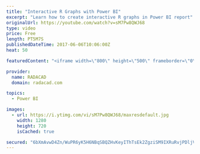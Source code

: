 ```yaml
---
title: "Interactive R Graphs with Power BI"
excerpt: "Learn how to create interactive R graphs in Power BI report"
originalUrl: https://youtube.com/watch?v=sM7Pw8QWJ68
type: video
price: Free
length: PT5M7S
publishedDateTime: 2017-06-06T10:06:00Z
heat: 50

featuredContent: "<iframe width=\"800\" height=\"500\" frameborder=\"0\" src=\"https://www.youtube.com/embed/sM7Pw8QWJ68\" allow=\"accelerometer; autoplay; encrypted-media; gyroscope; picture-in-picture\" allowfullscreen></iframe>"

provider:
  name: RADACAD
  domain: radacad.com

topics:
  - Power BI

images:
  - url: https://i.ytimg.com/vi/sM7Pw8QWJ68/maxresdefault.jpg
    width: 1280
    height: 720
    isCached: true

secured: "6bXmAvwD4Zn/WuPR6yK5H6NBqSBQZHvKeyIThTsEk2ZgziSM9IXRuRvjPDljVBFEz4A2qIH/7ig/dSLVi+Lq5HCfPpanNJbtrZa2Md327MpYEVECobHzBWukahMvwqIQiY6Gg1EpypWWXDcbehJmSunJXH2+YhVmokWzFChQPiS/XdTnIy8+PIX7pwXzNb8gS4CSRw+7CRB7TA/YUcZipc1DKgrs5wnqkQYy+LfybKCp02F3W4I/+gNk+UwCigILOUYVLZdfVcVbr9odGyOdMR1RmmrINQJkTwuKHEX2CHpFKYIhAl9/chRzwzi2uTkVHJwccJW6QG7HC0mj2oEH/DCl4KFUe+M6nti04qpWujSXgsUEvVi+727UNFNkcnvUzeSMSZQs57LP2IgjehfZUYc5/q4iEhP7VBJYF1IMExg=;Shfjkfwy9+EGUTLgDubpxQ=="
---
```


